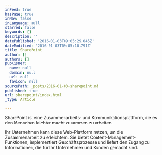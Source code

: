 ```yaml
---
inFeed: true
hasPage: true
inNav: false
inLanguage: null
starred: false
keywords: []
description: ''
datePublished: '2016-01-03T09:05:29.045Z'
dateModified: '2016-01-03T09:05:10.791Z'
title: SharePoint
author: []
authors: []
publisher:
  name: null
  domain: null
  url: null
  favicon: null
sourcePath: _posts/2016-01-03-sharepoint.md
published: true
url: sharepoint/index.html
_type: Article

---
```

SharePoint ist eine Zusammenarbeits- und Kommunikationsplattform, die es den Menschen leichter macht zusammen zu arbeiten.

Ihr Unternehmen kann diese Web-Plattform nutzen, um die Zusammenarbeit zu erleichtern. Sie bietet Content-Management-Funktionen, implementiert Geschäftsprozesse und liefert den Zugang zu Informationen, die für Ihr Unternehmen und Kunden gemacht sind.